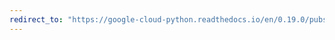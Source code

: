 ```yaml
---
redirect_to: "https://google-cloud-python.readthedocs.io/en/0.19.0/pubsub-subscription.html"
---
```


